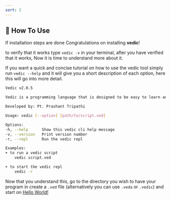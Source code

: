 ```yaml
---
sort: 2
---
```

## 🤔 How To Use

If installation steps are done Congratulations on installing **vedic**!

to verify that it works type `vedic -v` in your terminal, after you have verified that it works, Now it is time to understand more about it.

If you want a quick and concise tutorial on how to use the vedic tool simply run `vedic --help` and it will give you a short description of each option, here this will go into more detail.

```bash
Vedic v2.0.5

Vedic is a programming language that is designed to be easy to learn and use.

Developed by: Pt. Prashant Tripathi

Usage: vedic [--option] [path/to/script.ved]

Options:
-h, --help      Show this vedic cli help message
-v, --version   Print version number
-r, --repl      Run the vedic repl

Examples: 
➤ to run a vedic script
	vedic script.ved

➤ to start the vedic repl
	vedic -r
```

Now that you understand this, go to the directory you wish to have your program in create a `.ved` file (alternatively you can use `.veda` or `.vedic`) and start on [Hello World!](./hello-world.md)
